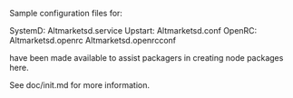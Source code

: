 Sample configuration files for:

SystemD: Altmarketsd.service
Upstart: Altmarketsd.conf
OpenRC:  Altmarketsd.openrc
         Altmarketsd.openrcconf

have been made available to assist packagers in creating node packages here.

See doc/init.md for more information.
